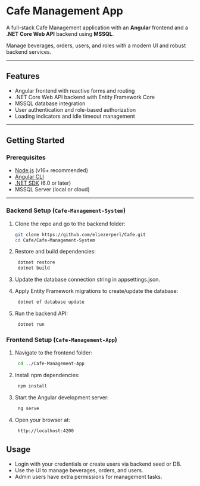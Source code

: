 # Cafe Management App

A full-stack Cafe Management application with an **Angular** frontend and a **.NET Core Web API** backend using **MSSQL**.

Manage beverages, orders, users, and roles with a modern UI and robust backend services.

---

## Features

- Angular frontend with reactive forms and routing  
- .NET Core Web API backend with Entity Framework Core  
- MSSQL database integration  
- User authentication and role-based authorization  
- Loading indicators and idle timeout management  

---

## Getting Started

### Prerequisites

- [Node.js](https://nodejs.org/) (v16+ recommended)  
- [Angular CLI](https://angular.io/cli)  
- [.NET SDK](https://dotnet.microsoft.com/download) (6.0 or later)  
- MSSQL Server (local or cloud)  

---

### Backend Setup (`Cafe-Management-System`)

1. Clone the repo and go to the backend folder:

   ```bash
   git clone https://github.com/eliezerperl/Cafe.git
   cd Cafe/Cafe-Management-System

2. Restore and build dependencies:

   ```bash
    dotnet restore
    dotnet build

3. Update the database connection string in appsettings.json.

4. Apply Entity Framework migrations to create/update the database:

   ```bash
    dotnet ef database update

5. Run the backend API:

   ```bash
    dotnet run


### Frontend Setup (`Cafe-Management-App`)


1. Navigate to the frontend folder:

   ```bash
    cd ../Cafe-Management-App

2. Install npm dependencies:

   ```bash
    npm install

3. Start the Angular development server:

   ```bash
    ng serve

4. Open your browser at:

   ```bash
    http://localhost:4200


## Usage

- Login with your credentials or create users via backend seed or DB.  
- Use the UI to manage beverages, orders, and users.  
- Admin users have extra permissions for management tasks.

